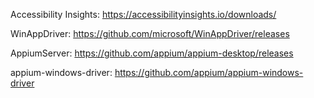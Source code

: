 Accessibility Insights:
https://accessibilityinsights.io/downloads/

WinAppDriver:
https://github.com/microsoft/WinAppDriver/releases

AppiumServer: https://github.com/appium/appium-desktop/releases


appium-windows-driver: https://github.com/appium/appium-windows-driver